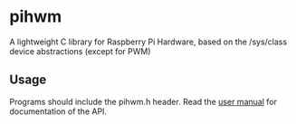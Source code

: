 pihwm
=====

A lightweight C library for Raspberry Pi Hardware, based on the /sys/class
device abstractions (except for PWM)

Usage
-----

Programs should include the pihwm.h header. Read the [user manual](http://omerk.github.com/pihwm/) for
documentation of the API.
